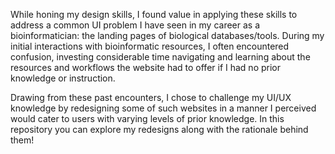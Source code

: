   While honing my design skills, I found value in applying these skills to address a common UI problem I have seen in my career as a bioinformatician: the landing pages of biological databases/tools. During my initial interactions with bioinformatic resources, I often encountered confusion, investing considerable time navigating and learning about the resources and workflows the website had to offer if I had no prior knowledge or instruction. 
     
  Drawing from these past encounters, I chose to challenge my UI/UX knowledge by redesigning some of such websites in a manner I perceived would cater to users with varying levels of prior knowledge. In this repository you can explore my redesigns along with the rationale behind them!
